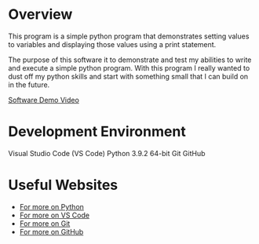# Overview

This program is a simple python program that demonstrates setting values to variables and displaying those values using a print 
statement. 

The purpose of this software it to demonstrate and test my abilities to write and execute a simple python program. With this program
I really wanted to dust off my python skills and start with something small that I can build on in the future.

[Software Demo Video](http://youtube.link.goes.here)

# Development Environment

Visual Studio Code (VS Code)
Python 3.9.2 64-bit
Git
GitHub

# Useful Websites

* [For more on Python](https://www.python.org/doc/)
* [For more on VS Code](https://code.visualstudio.com/docs)
* [For more on Git](https://git-scm.com/doc)
* [For more on GitHub](https://docs.github.com/en)